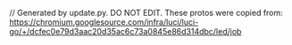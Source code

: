 // Generated by update.py. DO NOT EDIT.
These protos were copied from:
https://chromium.googlesource.com/infra/luci/luci-go/+/dcfec0e79d3aac20d35ac6c73a0845e86d314dbc/led/job
